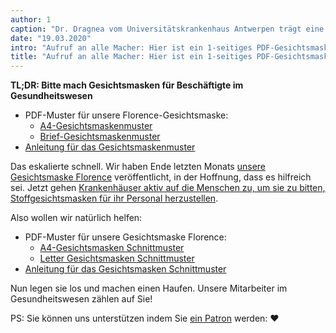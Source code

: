 ```yaml
---
author: 1
caption: "Dr. Dragnea vom Universitätskrankenhaus Antwerpen trägt eine Gesichtsmaske aus Florenz"
date: "19.03.2020"
intro: "Aufruf an alle Macher: Hier ist ein 1-seitiges PDF-Gesichtsmasken-Muster; Jetzt gehen Sie und machen Sie welche und helfen Sie, dieses Ding zu schlagen"
title: "Aufruf an alle Macher: Hier ist ein 1-seitiges PDF-Gesichtsmasken-Muster; Jetzt gehen Sie und machen Sie welche und helfen Sie, dieses Ding zu schlagen"
---
```



<Note>

**TL;DR: Bitte mach Gesichtsmasken für Beschäftigte im Gesundheitswesen**


 - PDF-Muster für unsere Florence-Gesichtsmaske:
   - [A4-Gesichtsmaskenmuster](/florence-facemask-freesewing.org.a4.pdf)
   - [Brief-Gesichtsmaskenmuster](/florence-facemask-freesewing.org.letter.pdf)
 - [Anleitung für das Gesichtsmaskenmuster](/docs/designs/florence/instructions/)

</Note>

<YouTube id='VcQ69_ANsRA' />

Das eskalierte schnell. Wir haben Ende letzten Monats [unsere Gesichtsmaske Florence](/designs/florence/) veröffentlicht, in der Hoffnung, dass es hilfreich sei. Jetzt gehen [Krankenhäuser aktiv auf die Menschen zu, um sie zu bitten, Stoffgesichtsmasken für ihr Personal herzustellen](https://www.uza.be/mondmaskers).

Also wollen wir natürlich helfen:

 - PDF-Muster für unsere Gesichtsmaske Florence:
   - [A4-Gesichtsmasken Schnittmuster](/florence-facemask-freesewing.org.a4.pdf)
   - [Letter Gesichtsmasken Schnittmuster](/florence-facemask-freesewing.org.letter.pdf)
 - [Anleitung für das Gesichtsmasken Schnittmuster](/docs/designs/florence/instructions/)

Nun legen sie los und machen einen Haufen. Unsere Mitarbeiter im Gesundheitswesen zählen auf Sie!

<Note>

PS: Sie können uns unterstützen indem Sie [ein Patron](/patrons/join/) werden: ❤️
</Note>

